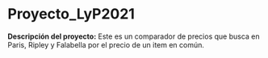 # Proyecto_LyP2021

**Descripción del proyecto:** Este es un comparador de precios que busca en Paris, Ripley y Falabella por el precio de un item en común.
